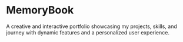 # MemoryBook
A creative and interactive portfolio showcasing my projects, skills, and journey with dynamic features and a personalized user experience.
